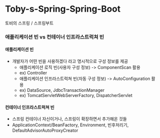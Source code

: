 # Toby-s-Spring-Spring-Boot
토비의 스프링 / 스프링부트 


### 애플리케이션 빈 vs 컨테이너 인프라스트럭쳐 빈
#### 애플리케이션 빈
- 개발자가 어떤 빈을 사용하겠다 라고 명시적으로 구성 정보를 제공
  - 애플리케이션 로직 빈(사용자 구성 정보) -> ComponentScan 활용
  - ex) Controller
  - 애플리케이션 인프라스트럭쳐 빈(자동 구성 정보) -> AutoConfiguration 활용
  - ex) DataSource, JdbcTransactionManager
  - ex) TomcatServletWebServerFactory, DispatcherServlet

#### 컨테이너 인프라스트럭쳐 빈
- 스프링 컨테이너 자신이거나, 스프링이 확장하면서 추가해온 것들
- ApplicationContext/BeanFactory, Environment, 빈후처리기, DefaultAdvisorAutoProxyCreator